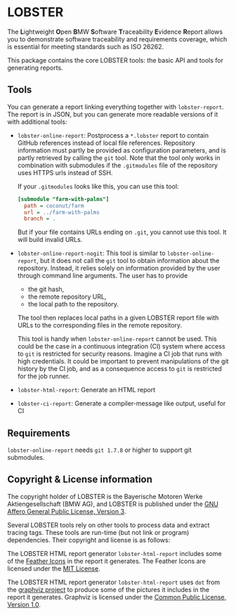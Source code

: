 # LOBSTER

The **L**ightweight **O**pen **B**MW **S**oftware **T**raceability
**E**vidence **R**eport allows you to demonstrate software traceability
and requirements coverage, which is essential for meeting standards
such as ISO 26262.

This package contains the core LOBSTER tools: the basic API and tools
for generating reports.

## Tools

You can generate a report linking everything together with `lobster-report`.
The report is in JSON, but you can generate more readable versions of it
with additional tools:

* `lobster-online-report`:
  Postprocess a `*.lobster` report to contain GitHub references instead of local file
  references.
  Repository information must partly be provided as configuration parameters, and is partly retrieved by calling the `git` tool.
  Note that the tool only works in combination with submodules if the `.gitmodules` file of the repository uses HTTPS urls instead of SSH.

  If your `.gitmodules` looks like this, you can use this tool:

  ```ini
  [submodule "farm-with-palms"]
    path = coconut/farm
    url = ../farm-with-palms
    branch = .
  ```

  But if your file contains URLs ending on `.git`, you cannot use this tool.
  It will build invalid URLs.

* `lobster-online-report-nogit`:
  This tool is similar to `lobster-online-report`, but it does not
  call the `git` tool to obtain information about the repository.
  Instead, it relies solely on information provided by the user through
  command line arguments.
  The user has to provide
  - the git hash,
  - the remote repository URL,
  - the local path to the repository.
  
  The tool then replaces local paths in a given LOBSTER report file
  with URLs to the corresponding files in the remote repository.
  
  This tool is handy when `lobster-online-report` cannot be used.
  This could be the case in a continuous integration (CI) system where
  access to `git` is restricted for security reasons.
  Imagine a CI job that runs with high credentials.
  It could be important to prevent manipulations of the git history by the CI job,
  and as a consequence access to `git` is restricted for the job runner.
* `lobster-html-report`: Generate an HTML report
* `lobster-ci-report`: Generate a compiler-message like output, useful for CI

## Requirements
`lobster-online-report` needs `git 1.7.8` or higher to support git submodules.

## Copyright & License information

The copyright holder of LOBSTER is the Bayerische Motoren Werke
Aktiengesellschaft (BMW AG), and LOBSTER is published under the [GNU
Affero General Public License, Version
3](https://github.com/bmw-software-engineering/lobster/blob/main/LICENSE.md).

Several LOBSTER tools rely on other tools to process data and extract
tracing tags. These tools are run-time (but not link or program)
dependencies. Their copyright and license is as follows:

The LOBSTER HTML report generator `lobster-html-report` includes some
of the [Feather Icons](https://feathericons.com) in the report it
generates. The Feather Icons are licensed under the [MIT
License](https://github.com/feathericons/feather/blob/master/LICENSE).

The LOBSTER HTML report generator `lobster-html-report` uses `dot`
from the [graphviz project](https://graphviz.org/) to produce some of
the pictures it includes in the report it generates. Graphviz is
licensed under the [Common Public License, Version
1.0](https://graphviz.org/license).
